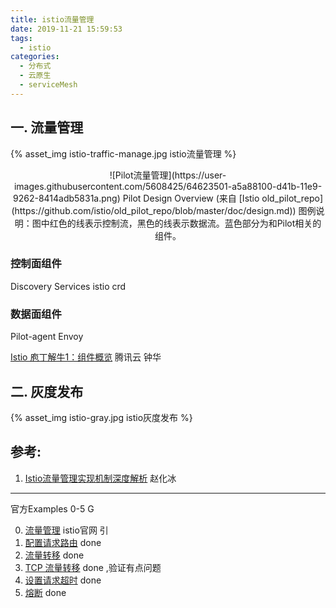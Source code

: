 ```yaml
---
title: istio流量管理
date: 2019-11-21 15:59:53
tags:
  - istio
categories: 
  - 分布式
  - 云原生
  - serviceMesh
---
```


<p></p>
<!-- more -->

## 一. 流量管理
{% asset_img  istio-traffic-manage.jpg  istio流量管理  %}

<div style="text-align: center;">
![Pilot流量管理](https://user-images.githubusercontent.com/5608425/64623501-a5a88100-d41b-11e9-9262-8414adb5831a.png)  
Pilot Design Overview (来自 [Istio old_pilot_repo](https://github.com/istio/old_pilot_repo/blob/master/doc/design.md))
图例说明：图中红色的线表示控制流，黑色的线表示数据流。蓝色部分为和Pilot相关的组件。
</div>

### 控制面组件
Discovery Services
istio crd

### 数据面组件
Pilot-agent
Envoy

[Istio 庖丁解牛1：组件概览](https://mp.weixin.qq.com/s/VwqxrZsVmn4a5PcVckaLxA)  腾讯云 钟华

## 二. 灰度发布
{% asset_img  istio-gray.jpg  istio灰度发布  %}

## 参考:
1. [Istio流量管理实现机制深度解析](https://zhaohuabing.com/post/2018-09-25-istio-traffic-management-impl-intro/)  赵化冰

---
官方Examples 0-5  G

0. [流量管理](https://preliminary.istio.io/zh/docs/concepts/traffic-management)  istio官网 引
1. [配置请求路由](https://preliminary.istio.io/zh/docs/tasks/traffic-management/request-routing/) done
2. [流量转移](https://preliminary.istio.io/zh/docs/tasks/traffic-management/traffic-shifting/) done
3. [TCP 流量转移](https://preliminary.istio.io/zh/docs/tasks/traffic-management/tcp-traffic-shifting/) done ,验证有点问题
4. [设置请求超时](https://preliminary.istio.io/zh/docs/tasks/traffic-management/request-timeouts/) done
5. [熔断](https://preliminary.istio.io/zh/docs/tasks/traffic-management/circuit-breaking/) done